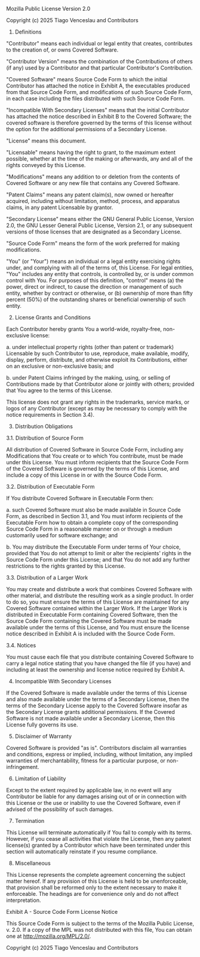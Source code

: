 Mozilla Public License Version 2.0

Copyright (c) 2025 Tiago Venceslau and Contributors

1. Definitions

"Contributor"
    means each individual or legal entity that creates, contributes to the
    creation of, or owns Covered Software.

"Contributor Version"
    means the combination of the Contributions of others (if any) used by a
    Contributor and that particular Contributor's Contribution.

"Covered Software"
    means Source Code Form to which the initial Contributor has attached the
    notice in Exhibit A, the executables produced from that Source Code Form,
    and modifications of such Source Code Form, in each case including the
    files distributed with such Source Code Form.

"Incompatible With Secondary Licenses"
    means that the initial Contributor has attached the notice described in
    Exhibit B to the Covered Software; the covered software is therefore
    governed by the terms of this license without the option for the
    additional permissions of a Secondary License.

"License"
    means this document.

"Licensable"
    means having the right to grant, to the maximum extent possible, whether
    at the time of the making or afterwards, any and all of the rights conveyed
    by this License.

"Modifications"
    means any addition to or deletion from the contents of Covered Software
    or any new file that contains any Covered Software.

"Patent Claims"
    means any patent claim(s), now owned or hereafter acquired, including
    without limitation, method, process, and apparatus claims, in any patent
    Licensable by grantor.

"Secondary License"
    means either the GNU General Public License, Version 2.0, the GNU Lesser
    General Public License, Version 2.1, or any subsequent versions of those
    licenses that are designated as a Secondary License.

"Source Code Form"
    means the form of the work preferred for making modifications.

"You" (or "Your")
    means an individual or a legal entity exercising rights under, and
    complying with all of the terms of, this License. For legal entities,
    "You" includes any entity that controls, is controlled by, or is under
    common control with You. For purposes of this definition, "control"
    means (a) the power, direct or indirect, to cause the direction or
    management of such entity, whether by contract or otherwise, or (b)
    ownership of more than fifty percent (50%) of the outstanding shares or
    beneficial ownership of such entity.

2. License Grants and Conditions

Each Contributor hereby grants You a world-wide, royalty-free, non-exclusive
license:

  a. under intellectual property rights (other than patent or trademark)
     Licensable by such Contributor to use, reproduce, make available,
     modify, display, perform, distribute, and otherwise exploit its
     Contributions, either on an exclusive or non-exclusive basis; and

  b. under Patent Claims infringed by the making, using, or selling of
     Contributions made by that Contributor alone or jointly with others;
     provided that You agree to the terms of this License.

This license does not grant any rights in the trademarks, service marks, or
logos of any Contributor (except as may be necessary to comply with the
notice requirements in Section 3.4).

3. Distribution Obligations

3.1. Distribution of Source Form

All distribution of Covered Software in Source Code Form, including any
Modifications that You create or to which You contribute, must be made under
this License. You must inform recipients that the Source Code Form of the
Covered Software is governed by the terms of this License, and include a copy
of this License in or with the Source Code Form.

3.2. Distribution of Executable Form

If You distribute Covered Software in Executable Form then:

  a. such Covered Software must also be made available in Source Code Form,
     as described in Section 3.1, and You must inform recipients of the
     Executable Form how to obtain a complete copy of the corresponding
     Source Code Form in a reasonable manner on or through a medium customarily
     used for software exchange; and

  b. You may distribute the Executable Form under terms of Your choice,
     provided that You do not attempt to limit or alter the recipients'
     rights in the Source Code Form under this License; and that You do
     not add any further restrictions to the rights granted by this License.

3.3. Distribution of a Larger Work

You may create and distribute a work that combines Covered Software with
other material, and distribute the resulting work as a single product. In
order to do so, you must ensure the terms of this License are maintained for
any Covered Software contained within the Larger Work. If the Larger Work is
distributed in Executable Form containing Covered Software, then the Source
Code Form containing the Covered Software must be made available under the
terms of this License, and You must ensure the license notice described in
Exhibit A is included with the Source Code Form.

3.4. Notices

You must cause each file that you distribute containing Covered Software to
carry a legal notice stating that you have changed the file (if you have) and
including at least the ownership and license notice required by Exhibit A.

4. Incompatible With Secondary Licenses

If the Covered Software is made available under the terms of this License and
also made available under the terms of a Secondary License, then the terms of
the Secondary License apply to the Covered Software insofar as the Secondary
License grants additional permissions. If the Covered Software is not made
available under a Secondary License, then this License fully governs its use.

5. Disclaimer of Warranty

Covered Software is provided "as is". Contributors disclaim all warranties
and conditions, express or implied, including, without limitation, any
implied warranties of merchantability, fitness for a particular purpose, or
non-infringement.

6. Limitation of Liability

Except to the extent required by applicable law, in no event will any
Contributor be liable for any damages arising out of or in connection with
this License or the use or inability to use the Covered Software, even if
advised of the possibility of such damages.

7. Termination

This License will terminate automatically if You fail to comply with its
terms. However, if you cease all activities that violate the License, then
any patent license(s) granted by a Contributor which have been terminated
under this section will automatically reinstate if you resume compliance.

8. Miscellaneous

This License represents the complete agreement concerning the subject matter
hereof. If any provision of this License is held to be unenforceable, that
provision shall be reformed only to the extent necessary to make it
enforceable. The headings are for convenience only and do not affect
interpretation.

Exhibit A - Source Code Form License Notice

  This Source Code Form is subject to the terms of the Mozilla Public License,
  v. 2.0. If a copy of the MPL was not distributed with this file, You can
  obtain one at http://mozilla.org/MPL/2.0/.

  Copyright (c) 2025 Tiago Venceslau and Contributors
